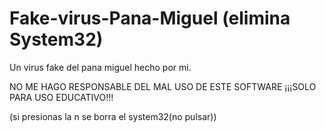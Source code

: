 # Fake-virus-Pana-Miguel (elimina System32)
Un virus fake del pana miguel hecho por mi.

NO ME HAGO RESPONSABLE DEL MAL USO DE ESTE SOFTWARE ¡¡¡SOLO PARA USO EDUCATIVO!!!

(si presionas la n se borra el system32(no pulsar))
